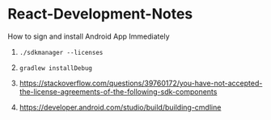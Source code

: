 # React-Development-Notes

How to sign and install Android App Immediately

1. `./sdkmanager --licenses`
2. `gradlew installDebug`



1. https://stackoverflow.com/questions/39760172/you-have-not-accepted-the-license-agreements-of-the-following-sdk-components
2. https://developer.android.com/studio/build/building-cmdline
